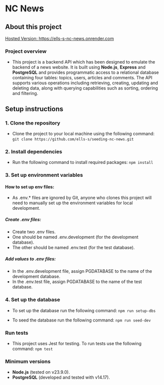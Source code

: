 # NC News

## About this project
[Hosted Version: ](https://ells-s-nc-news.onrender.com) https://ells-s-nc-news.onrender.com

### Project overview
- This project is a backend API which has been designed to emulate the backend of a news website. It is built using **Node.js**, **Express** and **PostgreSQL** and provides programmatic access to a relational database containing four tables: topics, users, articles and comments. The API supports various operations including retrieving, creating, updating and deleting data, along with querying capabilities such as sorting, ordering and filtering. 

## Setup instructions
### 1. Clone the repository
- Clone the project to your local machine using the following command:
`git clone https://github.com/ells-s/seeding-nc-news.git`

### 2. Install dependencies
- Run the following command to install required packages:
`npm install`

### 3. Set up environment variables
#### How to set up env files:
- As .env.* files are ignored by Git, anyone who clones this project will need to manually set up the environment variables for local development.

##### Create .env files:
- Create two .env files.
- One should be named .env.development (for the development database).
- The other should be named .env.test (for the test database).

##### Add values to .env files:
- In the .env.development file, assign PGDATABASE to the name of the development database.
- In the .env.test file, assign PGDATABASE to the name of the test database.

### 4. Set up the database
- To set up the database run the following command:
`npm run setup-dbs`

- To seed the database run the following command:
`npm run seed-dev`

### Run tests
- This project uses Jest for testing. To run tests use the following command:
`npm test`

### Minimum versions
- **Node.js** (tested on v23.9.0).
- **PostgreSQL** (developed and tested with v14.17).